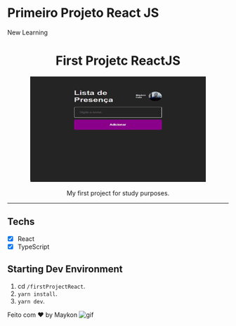 # Primeiro Projeto React JS
 New Learning

<h1 align="center">
First Projetc ReactJS
</h1>

<p align="center">
<img width="400" height="240" src="/assests/animationList.gif">
</p>


<p align="center">My first project for study purposes.</p>

<hr>

## Techs

- [x] React
- [x] TypeScript

## Starting Dev Environment

1. cd `/firstProjectReact`.<br />
1. `yarn install`.<br />
2. `yarn dev`.<br />

Feito com ♥ by Maykon <img src="https://github.com/abdoachhoubi/abdoachhoubi/blob/main/gifs/Hi.gif" width="30" alt="gif" />
